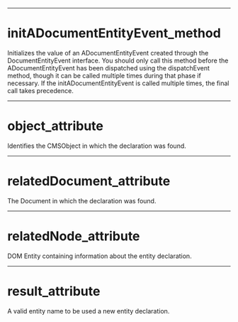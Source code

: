

---

# initADocumentEntityEvent_method

Initializes the value of an ADocumentEntityEvent created through the DocumentEntityEvent interface. You should only call this method before the ADocumentEntityEvent has been dispatched using the dispatchEvent method, though it can be called multiple times during that phase if necessary. If the initADocumentEntityEvent is called multiple times, the final call takes precedence.



---

# object_attribute

Identifies the CMSObject in which the declaration was found.



---

# relatedDocument_attribute

The Document in which the declaration was found.



---

# relatedNode_attribute

DOM Entity containing information about the entity declaration.



---

# result_attribute

A valid entity name to be used a new entity declaration.